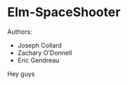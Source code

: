 Elm-SpaceShooter
================
Authors:
* Joseph Collard
* Zachary O'Donnell
* Eric Gendreau


Hey guys